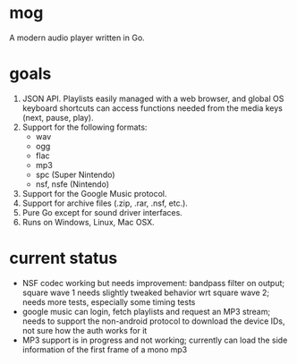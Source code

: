 # mog

A modern audio player written in Go.

# goals

1. JSON API. Playlists easily managed with a web browser, and global OS keyboard shortcuts can access functions needed from the media keys (next, pause, play).
1. Support for the following formats:
   * wav
   * ogg
   * flac
   * mp3
   * spc (Super Nintendo)
   * nsf, nsfe (Nintendo)
1. Support for the Google Music protocol.
1. Support for archive files (.zip, .rar, .nsf, etc.).
1. Pure Go except for sound driver interfaces.
1. Runs on Windows, Linux, Mac OSX.

# current status

- NSF codec working but needs improvement: bandpass filter on output; square wave 1 needs slightly tweaked behavior wrt square wave 2; needs more tests, especially some timing tests
- google music can login, fetch playlists and request an MP3 stream; needs to support the non-android protocol to download the device IDs, not sure how the auth works for it
- MP3 support is in progress and not working; currently can load the side information of the first frame of a mono mp3
